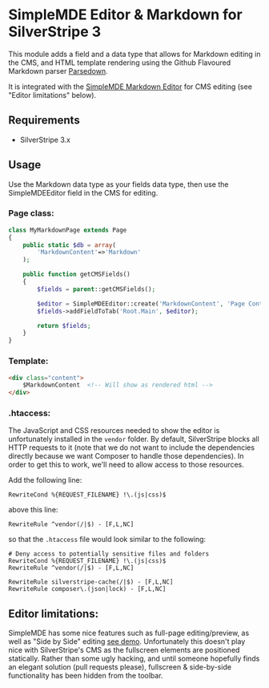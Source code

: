 # SimpleMDE Editor & Markdown for SilverStripe 3
This module adds a field and a data type that allows for Markdown editing in the CMS, and HTML template rendering using the Github Flavoured Markdown parser [Parsedown](http://parsedown.org/).

It is integrated with the [SimpleMDE Markdown Editor](https://github.com/NextStepWebs/simplemde-markdown-editor) for CMS editing (see "Editor limitations" below).


## Requirements
- SilverStripe 3.x


## Usage
Use the Markdown data type as your fields data type, then use the SimpleMDEEditor field in the CMS for editing.


### Page class:

```php
class MyMarkdownPage extends Page
{
    public static $db = array(
        'MarkdownContent'=>'Markdown'
    );

    public function getCMSFields()
    {
        $fields = parent::getCMSFields();

        $editor = SimpleMDEEditor::create('MarkdownContent', 'Page Content (Markdown)');
        $fields->addFieldToTab('Root.Main', $editor);

        return $fields;
    }
}
```

### Template:

```html
<div class="content">
    $MarkdownContent  <!-- Will show as rendered html -->
</div>
```

### .htaccess:

The JavaScript and CSS resources needed to show the editor is unfortunately installed in the `vendor` folder. By default, SilverStripe blocks all HTTP requests to it (note that we do not want to include the dependencies directly because we want Composer to handle those dependencies). In order to get this to work, we'll need to allow access to those resources.

Add the following line:

```
RewriteCond %{REQUEST_FILENAME} !\.(js|css)$
```

above this line:

```
RewriteRule ^vendor(/|$) - [F,L,NC]
```

so that the `.htaccess` file would look similar to the following:

```
# Deny access to potentially sensitive files and folders
RewriteCond %{REQUEST_FILENAME} !\.(js|css)$
RewriteRule ^vendor(/|$) - [F,L,NC]

RewriteRule silverstripe-cache(/|$) - [F,L,NC]
RewriteRule composer\.(json|lock) - [F,L,NC]
```

## Editor limitations:

SimpleMDE has some nice features such as full-page editing/preview, as well as "Side by Side" editing [see demo](http://nextstepwebs.github.io/simplemde-markdown-editor/). Unfortunately this doesn't play nice with SilverStripe's CMS as the fullscreen elements are positioned statically. Rather than some ugly hacking, and until someone hopefully finds an elegant solution (pull requests please), fullscreen & side-by-side functionality has been hidden from the toolbar.
